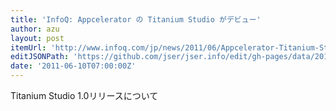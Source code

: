 ```yaml
---
title: 'InfoQ: Appcelerator の Titanium Studio がデビュー'
author: azu
layout: post
itemUrl: 'http://www.infoq.com/jp/news/2011/06/Appcelerator-Titanium-Studio'
editJSONPath: 'https://github.com/jser/jser.info/edit/gh-pages/data/2011/06/index.json'
date: '2011-06-10T07:00:00Z'
---
```

Titanium Studio 1.0リリースについて
